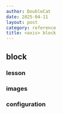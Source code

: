 ```yaml
---
author: DoubleCat
date: 2025-04-11
layout: post
category: reference
title: <axis> block
---
```


## <axis> block
### lesson
### images
### configuration
